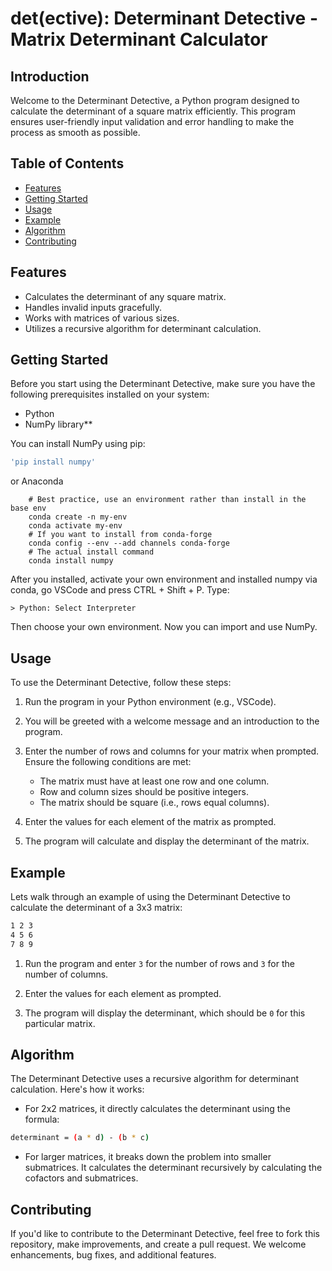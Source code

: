 # det(ective): Determinant Detective - Matrix Determinant Calculator

## Introduction
Welcome to the Determinant Detective, a Python program designed to calculate the determinant of a square matrix efficiently. This program ensures user-friendly input validation and error handling to make the process as smooth as possible.

## Table of Contents
- [Features](#features)
- [Getting Started](#getting-started)
- [Usage](#usage)
- [Example](#example)
- [Algorithm](#algorithm)
- [Contributing](#contributing)

## Features

- Calculates the determinant of any square matrix.
- Handles invalid inputs gracefully.
- Works with matrices of various sizes.
- Utilizes a recursive algorithm for determinant calculation.

## Getting Started

Before you start using the Determinant Detective, make sure you have the following prerequisites installed on your system:

- Python
- NumPy library**

You can install NumPy using pip:

```bash
'pip install numpy'
```

or Anaconda

```Anacondo Prompt
    # Best practice, use an environment rather than install in the base env
    conda create -n my-env
    conda activate my-env
    # If you want to install from conda-forge
    conda config --env --add channels conda-forge
    # The actual install command
    conda install numpy
```

After you installed, activate your own environment and installed numpy via conda, go VSCode and press CTRL + Shift + P. Type:
```VSCode File Researcher
> Python: Select Interpreter
```
Then choose your own environment.
Now you can import and use NumPy.


## Usage

To use the Determinant Detective, follow these steps:

1. Run the program in your Python environment (e.g., VSCode).

2. You will be greeted with a welcome message and an introduction to the program.

3. Enter the number of rows and columns for your matrix when prompted. Ensure the following conditions are met:
   - The matrix must have at least one row and one column.
   - Row and column sizes should be positive integers.
   - The matrix should be square (i.e., rows equal columns).

4. Enter the values for each element of the matrix as prompted.

5. The program will calculate and display the determinant of the matrix.

## Example

Lets walk through an example of using the Determinant Detective to calculate the determinant of a 3x3 matrix:

```bash
1 2 3
4 5 6
7 8 9
```


1. Run the program and enter `3` for the number of rows and `3` for the number of columns.

2. Enter the values for each element as prompted.

3. The program will display the determinant, which should be `0` for this particular matrix.

## Algorithm

The Determinant Detective uses a recursive algorithm for determinant calculation. Here's how it works:

- For 2x2 matrices, it directly calculates the determinant using the formula:

```bash
determinant = (a * d) - (b * c)
```

- For larger matrices, it breaks down the problem into smaller submatrices. It calculates the determinant recursively by calculating the cofactors and submatrices.

## Contributing

If you'd like to contribute to the Determinant Detective, feel free to fork this repository, make improvements, and create a pull request. We welcome enhancements, bug fixes, and additional features.

